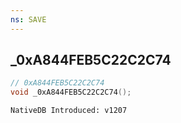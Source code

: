 ```yaml
---
ns: SAVE
---
```

## _0xA844FEB5C22C2C74

```c
// 0xA844FEB5C22C2C74
void _0xA844FEB5C22C2C74();
```

```
NativeDB Introduced: v1207
```

